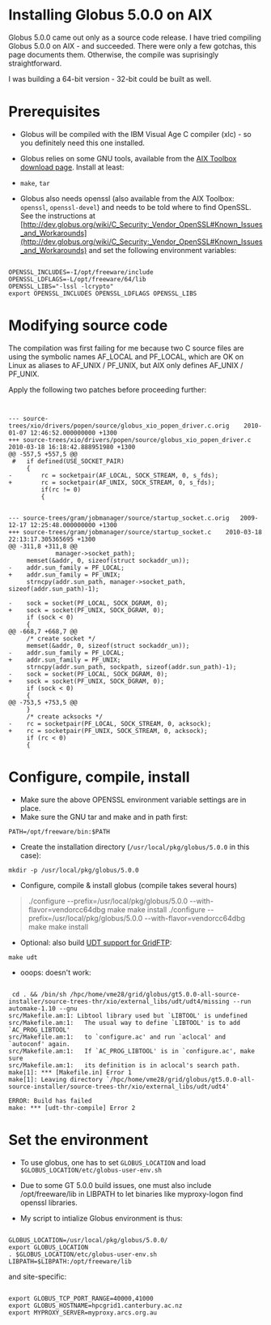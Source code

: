 # Installing Globus 5.0.0 on AIX

Globus 5.0.0 came out only as a source code release.  I have tried compiling Globus 5.0.0 on AIX - and succeeded.  There were only a few gotchas, this page documents them.  Otherwise, the compile was suprisingly straightforward.

I was building a 64-bit version - 32-bit could be built as well.

# Prerequisites

- Globus will be compiled with the IBM Visual Age C compiler (xlc) - so you definitely need this one installed.
- Globus relies on some GNU tools, available from the [AIX Toolbox download page](http://www-03.ibm.com/systems/power/software/aix/linux/toolbox/alpha.html).  Install at least:
	
- `make`, `tar`
- Globus also needs openssl (also available from the AIX Toolbox: `openssl`, `openssl-devel`) and needs to be told where to find OpenSSL.  See the instructions at [http://dev.globus.org/wiki/C_Security:_Vendor_OpenSSL#Known_Issues_and_Workarounds](http://dev.globus.org/wiki/C_Security:_Vendor_OpenSSL#Known_Issues_and_Workarounds) and set the following environment variables:

``` 

OPENSSL_INCLUDES=-I/opt/freeware/include
OPENSSL_LDFLAGS=-L/opt/freeware/64/lib
OPENSSL_LIBS="-lssl -lcrypto"
export OPENSSL_INCLUDES OPENSSL_LDFLAGS OPENSSL_LIBS

```

# Modifying source code

The compilation was first failing for me because two C source files are using the symbolic names AF_LOCAL and PF_LOCAL, which are OK on Linux as aliases to AF_UNIX / PF_UNIX, but AIX only defines AF_UNIX / PF_UNIX.

Apply the following two patches before proceeding further:

``` 


--- source-trees/xio/drivers/popen/source/globus_xio_popen_driver.c.orig	2010-01-07 12:46:52.000000000 +1300
+++ source-trees/xio/drivers/popen/source/globus_xio_popen_driver.c	2010-03-18 16:18:42.888951980 +1300
@@ -557,5 +557,5 @@
 #   if defined(USE_SOCKET_PAIR)
     {
-        rc = socketpair(AF_LOCAL, SOCK_STREAM, 0, s_fds);
+        rc = socketpair(AF_UNIX, SOCK_STREAM, 0, s_fds);
         if(rc != 0)
         {

```

``` 

--- source-trees/gram/jobmanager/source/startup_socket.c.orig	2009-12-17 12:25:48.000000000 +1300
+++ source-trees/gram/jobmanager/source/startup_socket.c	2010-03-18 22:13:17.305365695 +1300
@@ -311,8 +311,8 @@
             manager->socket_path);
     memset(&addr, 0, sizeof(struct sockaddr_un));
-    addr.sun_family = PF_LOCAL;
+    addr.sun_family = PF_UNIX;
     strncpy(addr.sun_path, manager->socket_path, sizeof(addr.sun_path)-1);
 
-    sock = socket(PF_LOCAL, SOCK_DGRAM, 0);
+    sock = socket(PF_UNIX, SOCK_DGRAM, 0);
     if (sock < 0)
     {
@@ -668,7 +668,7 @@
     /* create socket */
     memset(&addr, 0, sizeof(struct sockaddr_un));
-    addr.sun_family = PF_LOCAL;
+    addr.sun_family = PF_UNIX;
     strncpy(addr.sun_path, sockpath, sizeof(addr.sun_path)-1);
-    sock = socket(PF_LOCAL, SOCK_DGRAM, 0);
+    sock = socket(PF_UNIX, SOCK_DGRAM, 0);
     if (sock < 0)
     {
@@ -753,5 +753,5 @@
     }
     /* create acksocks */
-    rc = socketpair(PF_LOCAL, SOCK_STREAM, 0, acksock);
+    rc = socketpair(PF_UNIX, SOCK_STREAM, 0, acksock);
     if (rc < 0)
     {

```

# Configure, compile, install

- Make sure the above OPENSSL environment variable settings are in place.
- Make sure the GNU tar and make and in path first:

``` 
PATH=/opt/freeware/bin:$PATH
```

- Create the installation directory (`/usr/local/pkg/globus/5.0.0` in this case):

``` 
mkdir -p /usr/local/pkg/globus/5.0.0
```

- Configure, compile & install globus (compile takes several hours)


>  ./configure --prefix=/usr/local/pkg/globus/5.0.0 --with-flavor=vendorcc64dbg
>  make
>  make install
>  ./configure --prefix=/usr/local/pkg/globus/5.0.0 --with-flavor=vendorcc64dbg
>  make
>  make install

- Optional: also build [UDT support for GridFTP](https://reannz.atlassian.net/wiki/pages/createpage.action?spaceKey=BeSTGRID&title=Setup_GRAM5_on_CentOS_5&linkCreation=true&fromPageId=3818228673): 

``` 
make udt
```
- ooops: doesn't work:

``` 

 cd . && /bin/sh /hpc/home/vme28/grid/globus/gt5.0.0-all-source-installer/source-trees-thr/xio/external_libs/udt/udt4/missing --run automake-1.10 --gnu 
src/Makefile.am:1: Libtool library used but `LIBTOOL' is undefined
src/Makefile.am:1:   The usual way to define `LIBTOOL' is to add `AC_PROG_LIBTOOL'
src/Makefile.am:1:   to `configure.ac' and run `aclocal' and `autoconf' again.
src/Makefile.am:1:   If `AC_PROG_LIBTOOL' is in `configure.ac', make sure
src/Makefile.am:1:   its definition is in aclocal's search path.
make[1]: *** [Makefile.in] Error 1
make[1]: Leaving directory `/hpc/home/vme28/grid/globus/gt5.0.0-all-source-installer/source-trees-thr/xio/external_libs/udt/udt4'

ERROR: Build has failed
make: *** [udt-thr-compile] Error 2

```

# Set the environment

- To use globus, one has to set `GLOBUS_LOCATION` and load `$GLOBUS_LOCATION/etc/globus-user-env.sh`
- Due to some GT 5.0.0 build issues, one must also include /opt/freeware/lib in LIBPATH to let binaries like myproxy-logon find openssl libraries.

- My script to intialize Globus environment is thus:

``` 

GLOBUS_LOCATION=/usr/local/pkg/globus/5.0.0/
export GLOBUS_LOCATION
. $GLOBUS_LOCATION/etc/globus-user-env.sh
LIBPATH=$LIBPATH:/opt/freeware/lib

```

and site-specific:

``` 

export GLOBUS_TCP_PORT_RANGE=40000,41000
export GLOBUS_HOSTNAME=hpcgrid1.canterbury.ac.nz
export MYPROXY_SERVER=myproxy.arcs.org.au

```
